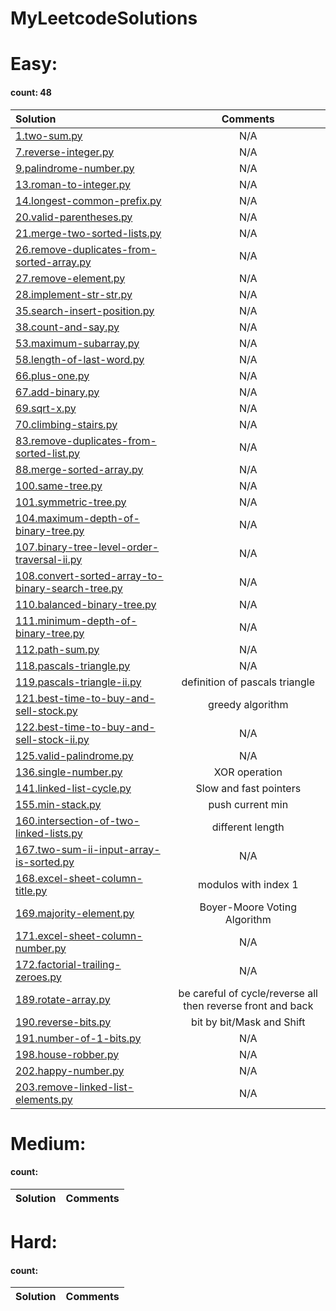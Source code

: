 # MyLeetcodeSolutions
# Easy:
#### count: 48
Solution|Comments
:-|:-:
[1.two-sum.py](./1.two-sum.py)|N/A
[7.reverse-integer.py](./7.reverse-integer.py)|N/A
[9.palindrome-number.py](./9.palindrome-number.py)|N/A
[13.roman-to-integer.py](./13.roman-to-integer.py)|N/A
[14.longest-common-prefix.py](./14.longest-common-prefix.py)|N/A
[20.valid-parentheses.py](./20.valid-parentheses.py)|N/A
[21.merge-two-sorted-lists.py](./21.merge-two-sorted-lists.py)|N/A
[26.remove-duplicates-from-sorted-array.py](./26.remove-duplicates-from-sorted-array.py)|N/A
[27.remove-element.py](./27.remove-element.py)|N/A
[28.implement-str-str.py](./28.implement-str-str.py)|N/A
[35.search-insert-position.py](./35.search-insert-position.py)|N/A
[38.count-and-say.py](./38.count-and-say.py)|N/A
[53.maximum-subarray.py](./53.maximum-subarray.py)|N/A
[58.length-of-last-word.py](./58.length-of-last-word.py)|N/A
[66.plus-one.py](./66.plus-one.py)|N/A
[67.add-binary.py](./67.add-binary.py)|N/A
[69.sqrt-x.py](./69.sqrt-x.py)|N/A
[70.climbing-stairs.py](./70.climbing-stairs.py)|N/A
[83.remove-duplicates-from-sorted-list.py](./83.remove-duplicates-from-sorted-list.py)|N/A
[88.merge-sorted-array.py](./88.merge-sorted-array.py)|N/A
[100.same-tree.py](./100.same-tree.py)|N/A
[101.symmetric-tree.py](./101.symmetric-tree.py)|N/A
[104.maximum-depth-of-binary-tree.py](./104.maximum-depth-of-binary-tree.py)|N/A
[107.binary-tree-level-order-traversal-ii.py](./107.binary-tree-level-order-traversal-ii.py)|N/A
[108.convert-sorted-array-to-binary-search-tree.py](./108.convert-sorted-array-to-binary-search-tree.py)|N/A
[110.balanced-binary-tree.py](./110.balanced-binary-tree.py)|N/A
[111.minimum-depth-of-binary-tree.py](./111.minimum-depth-of-binary-tree.py)|N/A
[112.path-sum.py](./112.path-sum.py)|N/A
[118.pascals-triangle.py](./118.pascals-triangle.py)|N/A
[119.pascals-triangle-ii.py](./119.pascals-triangle-ii.py)| definition of pascals triangle
[121.best-time-to-buy-and-sell-stock.py](./121.best-time-to-buy-and-sell-stock.py)|greedy algorithm
[122.best-time-to-buy-and-sell-stock-ii.py](./122.best-time-to-buy-and-sell-stock-ii.py)|N/A
[125.valid-palindrome.py](./125.valid-palindrome.py)|N/A
[136.single-number.py](./136.single-number.py)|XOR operation
[141.linked-list-cycle.py](./141.linked-list-cycle.py)|Slow and fast pointers
[155.min-stack.py](./155.min-stack.py)|push current min
[160.intersection-of-two-linked-lists.py ](./160.intersection-of-two-linked-lists.py)|different length
[167.two-sum-ii-input-array-is-sorted.py](./167.two-sum-ii-input-array-is-sorted.py)|N/A
[168.excel-sheet-column-title.py](./168.excel-sheet-column-title.py)|modulos with index 1
[169.majority-element.py](./169.majority-element.py)|Boyer-Moore Voting Algorithm
[171.excel-sheet-column-number.py](./171.excel-sheet-column-number.py)|N/A
[172.factorial-trailing-zeroes.py](./172.factorial-trailing-zeroes.py)|N/A
[189.rotate-array.py](./189.rotate-array.py)|be careful of cycle/reverse all then reverse front and back
[190.reverse-bits.py](./190.reverse-bits.py)|bit by bit/Mask and Shift
[191.number-of-1-bits.py](./191.number-of-1-bits.py)|N/A
[198.house-robber.py](./198.house-robber.py)|N/A
[202.happy-number.py](./202.happy-number.py)|N/A
[203.remove-linked-list-elements.py](./203.remove-linked-list-elements.py)|N/A

# Medium:
#### count:
Solution|Comments
:-|:-:


# Hard:
#### count:
Solution|Comments
:-|:-:

